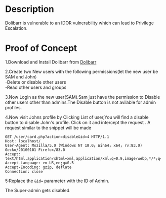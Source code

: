 # Description

Dolibarr is vulnerable to an IDOR vulnerability which can lead to Privilege Escalation. 

# Proof of Concept

1.Download and Install Dolibarr from [Dolibarr](https://github.com/Dolibarr/dolibarr/) 

2.Create two New users with the following permissions(let the new user be SAM and John)      
   -Delete or disable other users    
   -Read other users and groups  
  
3.Now Login as the new user(SAM).Sam just have the permission to Disable other users other than admins.The Disable button is not avilable for admin profiles.

4.Now visit Johns profile by Clicking List of user,You will find a disable button to disable John's profile. Click on it and intercept the request . A request similar to the 
snippet will be made

```
GET /user/card.php?action=disable&id=4 HTTP/1.1
Host: localhost/
User-Agent: Mozilla/5.0 (Windows NT 10.0; Win64; x64; rv:83.0) Gecko/20100101 Firefox/83.0
Accept: text/html,application/xhtml+xml,application/xml;q=0.9,image/webp,*/*;q=0.8
Accept-Language: en-US,en;q=0.5
Accept-Encoding: gzip, deflate
Connection: close
```
5:Replace the ``&id=`` parameter with the ID of Admin.

The Super-admin gets disabled.

